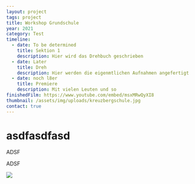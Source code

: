 ```yaml
---
layout: project
tags: project
title: Workshop Grundschule
year: 2021
category: Test
timeline:
  - date: To be determined
    title: Sektion 1
    description: Hier wird das Drehbuch geschrieben
  - date: Later
    title: Dreh
    description: Hier werden die eigenmtlichen Aufnahmen angefertigt
  - date: noch l8er
    title: Premiere
    description: Mit vielen Leuten und so
finishedFilm: https://www.youtube.com/embed/msxMRwQyXI8
thumbnail: /assets/img/uploads/kreuzbergschule.jpg
contact: true
---
```

# asdfasdfasd

ADSF

ADSF

![](/assets/img/uploads/kreuzbergschule.jpg)